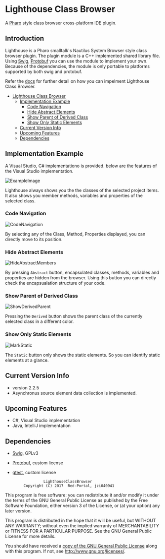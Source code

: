 # Lighthouse Class Browser

A [Pharo](http://pharo.org/) style class browser cross-platform IDE plugin.


## Introduction
Lighthouse is a Pharo smalltalk's Nautilus System Browser style class browser plugin.
The plugin module is a C++ implemented shared library file.
Using [Swig](https://github.com/swig/swig), [Protobuf](https://github.com/google/protobuf) you can use the module to implement your own.
Because of the dependencies, the module is only portable to platforms supported by both swig and protobuf.

Refer the [docs](docs/) for further detail on how you can impelment Lighthouse Class Browser.


- [Lighthouse Class Browser](#lighthouse-class-browser)
    - [Implementation Example](#implementation-example)
		- [Code Navigation](#code-navigation)
		- [Hide Abstract Elements](#hide-abstract-elements)
		- [Show Parent of Derived Class](#show-parent-of-derived-class)
        - [Show Only Static Elements](#show-only-static-elements)
    - [Current Version Info](#current-version-info)
    - [Upcoming Features](#upcoming-features)
	- [Dependencies](#dependencies)

## Implementation Example 

A Visual Studio, C# implementationo is provided.
below are the features of the Visual Studio implementation.

![ExampleImage]()

Lighthouse always shows you the the classes of the selected project items.
It also shows you member methods, variables and properties of the selected class.

### Code Navigation

![CodeNavigation]()

By selecting any of the Class, Method, Properties displayed, you can directly move to its position.

### Hide Abstract Elements

![HideAbstractMembers]()

By pressing `Abstract` button, encapsulated classes, methods, variables and properties are hidden from the browser.
Using this button you can directly check the encapsualation structure of your code.

### Show Parent of Derived Class

![ShowDerivedParent]()

Pressing the `Derived` button shows the parent class of the currently selected class in a different color.

### Show Only Static Elements

![MarkStatic]()

The `Static` button only shows the static elements.
So you can identify static elements at a glance.


## Current Version Info
* version 2.2.5
* Asynchronus source element data collection is implemented.

## Upcoming Features
* C#, Visual Studio implementation
* Java, IntelliJ implementation

## Dependencies
* [Swig](https://github.com/swig/swig), GPLv3
* [Protobuf](https://github.com/google/protobuf), custom license
* [gtest](https://github.com/google/googletest/tree/master/googletest), custom license



	                LighthouseClassBrowser
           Copyright (C) 2017  Red-Portal, jzi040941

This program is free software: you can redistribute it and/or modify
it under the terms of the GNU General Public License as published by
the Free Software Foundation, either version 3 of the License, or
(at your option) any later version.

This program is distributed in the hope that it will be useful,
but WITHOUT ANY WARRANTY; without even the implied warranty of
MERCHANTABILITY or FITNESS FOR A PARTICULAR PURPOSE.  See the
GNU General Public License for more details.

You should have received a [copy of the GNU General Public License](LICENSE)
along with this program.  If not, see <http://www.gnu.org/licenses/>.
